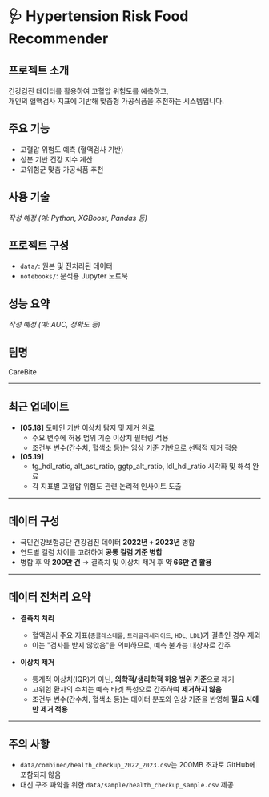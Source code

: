 # 🩺 Hypertension Risk Food Recommender

##  프로젝트 소개
건강검진 데이터를 활용하여 고혈압 위험도를 예측하고,  
개인의 혈액검사 지표에 기반해 맞춤형 가공식품을 추천하는 시스템입니다.

##  주요 기능
- 고혈압 위험도 예측 (혈액검사 기반)
- 성분 기반 건강 지수 계산
- 고위험군 맞춤 가공식품 추천

##  사용 기술
*작성 예정 (예: Python, XGBoost, Pandas 등)*

##  프로젝트 구성
- `data/`: 원본 및 전처리된 데이터
- `notebooks/`: 분석용 Jupyter 노트북

##  성능 요약
*작성 예정 (예: AUC, 정확도 등)*

##  팀명
CareBite

---

##  최근 업데이트
- **[05.18]** 도메인 기반 이상치 탐지 및 제거 완료  
  - 주요 변수에 허용 범위 기준 이상치 필터링 적용  
  - 조건부 변수(간수치, 혈색소 등)는 임상 기준 기반으로 선택적 제거 적용
- **[05.19]**
  - tg_hdl_ratio, alt_ast_ratio, ggtp_alt_ratio, ldl_hdl_ratio 시각화 및 해석 완료
  - 각 지표별 고혈압 위험도 관련 논리적 인사이트 도출
---

##  데이터 구성
- 국민건강보험공단 건강검진 데이터 **2022년 + 2023년** 병합  
- 연도별 컬럼 차이를 고려하여 **공통 컬럼 기준 병합**
- 병합 후 약 **200만 건** → 결측치 및 이상치 제거 후 **약 66만 건 활용**

---

##  데이터 전처리 요약

- **결측치 처리**  
  - 혈액검사 주요 지표(`총콜레스테롤`, `트리글리세라이드`, `HDL`, `LDL`)가 결측인 경우 제외  
  - 이는 "검사를 받지 않았음"을 의미하므로, 예측 불가능 대상자로 간주

- **이상치 제거**  
  - 통계적 이상치(IQR)가 아닌, **의학적/생리학적 허용 범위 기준**으로 제거  
  - 고위험 환자의 수치는 예측 타겟 특성으로 간주하여 **제거하지 않음**  
  - 조건부 변수(간수치, 혈색소 등)는 데이터 분포와 임상 기준을 반영해 **필요 시에만 제거 적용**

---

##  주의 사항

- `data/combined/health_checkup_2022_2023.csv`는 200MB 초과로 GitHub에 포함되지 않음  
- 대신 구조 파악을 위한 `data/sample/health_checkup_sample.csv` 제공
